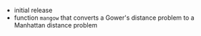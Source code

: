 * initial release
* function `mangow` that converts a Gower's distance problem to a Manhattan distance problem
